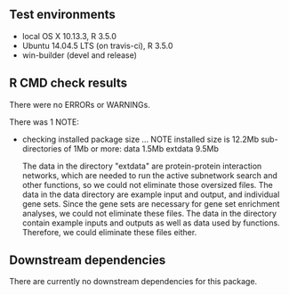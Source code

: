 ## Test environments
* local OS X 10.13.3, R 3.5.0
* Ubuntu 14.04.5 LTS (on travis-ci), R 3.5.0
* win-builder (devel and release)

## R CMD check results
There were no ERRORs or WARNINGs. 

There was 1 NOTE:
* checking installed package size ... NOTE
  installed size is 12.2Mb
  sub-directories of 1Mb or more:
    data      1.5Mb
    extdata   9.5Mb

  The data in the directory "extdata" are protein-protein interaction networks, which are needed to run the active subnetwork search and other functions, so we could not eliminate those oversized files. The data in the data directory are example input and output, and individual gene sets. Since the gene sets are necessary for gene set enrichment analyses, we could not eliminate these files. The data in the directory contain example inputs and outputs as well as data used by functions. Therefore, we could eliminate these files either.

## Downstream dependencies
There are currently no downstream dependencies for this package.